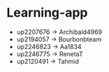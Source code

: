# Learning-app
- up2207676 -> Archibald4969
- up2194057 -> Bourbonbteam
- up2246823 -> Aa1834
- up2246775 -> RenetaT
- up2120491 -> Tahmid
